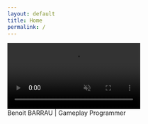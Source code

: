 ```yaml
---
layout: default
title: Home
permalink: /
---
```


<div class="hero">
  <video class="hero-video" autoplay muted loop playsinline>
    <source src="{{ '/assets/WEB_Homepage_Video.mp4' | relative_url }}" type="video/mp4">
    Your browser does not support the video tag.
  </video>
  <div class="hero-title">Benoit BARRAU | Gameplay Programmer</div>
</div>
